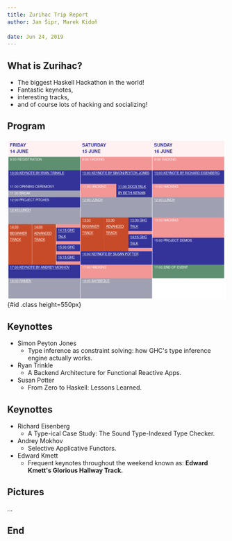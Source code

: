 ```yaml
---
title: Zurihac Trip Report
author: Jan Šipr, Marek Kidoň

date: Jun 24, 2019
---
```



## What is Zurihac?

* The biggest Haskell Hackathon in the world!
* Fantastic keynotes,
* interesting tracks,
* and of course lots of hacking and socializing!


## Program

![](program.png){#id .class height=550px}


## Keynottes

* Simon Peyton Jones
    * Type inference as constraint solving: how GHC's type inference engine actually works.
* Ryan Trinkle
    * A Backend Architecture for Functional Reactive Apps.
* Susan Potter
    * From Zero to Haskell: Lessons Learned.


## Keynottes

* Richard Eisenberg
    * A Type-ical Case Study: The Sound Type-Indexed Type Checker.
* Andrey Mokhov
    * Selective Applicative Functors.
* Edward Kmett
    * Frequent keynotes throughout the weekend known as: **Edward Kmett's Glorious Hallway Track.**


## Pictures

...


## End
